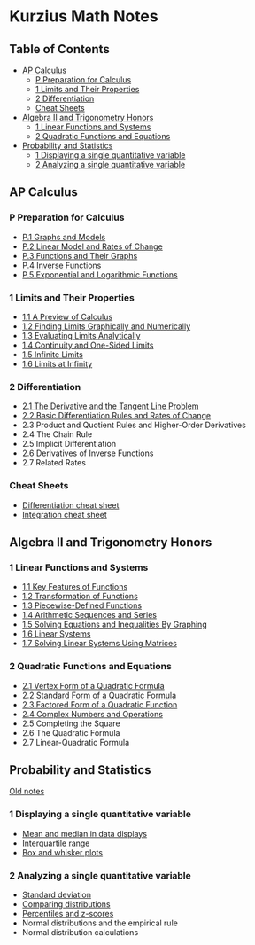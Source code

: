 # Kurzius Math Notes

## Table of Contents<!-- omit from toc -->

- [AP Calculus](#ap-calculus)
  - [P Preparation for Calculus](#p-preparation-for-calculus)
  - [1 Limits and Their Properties](#1-limits-and-their-properties)
  - [2 Differentiation](#2-differentiation)
  - [Cheat Sheets](#cheat-sheets)
- [Algebra II and Trigonometry Honors](#algebra-ii-and-trigonometry-honors)
  - [1 Linear Functions and Systems](#1-linear-functions-and-systems)
  - [2 Quadratic Functions and Equations](#2-quadratic-functions-and-equations)
- [Probability and Statistics](#probability-and-statistics)
  - [1 Displaying a single quantitative variable](#1-displaying-a-single-quantitative-variable)
  - [2 Analyzing a single quantitative variable](#2-analyzing-a-single-quantitative-variable)

## AP Calculus

### P Preparation for Calculus

- [P.1 Graphs and Models](./calc-for-ap-larson/0-preperation-for-calculus/0.1-graphs-and-models.md)
- [P.2 Linear Model and Rates of Change](./calc-for-ap-larson/0-preperation-for-calculus/0.2-linear-models-and-rates-of-change.md)
- [P.3 Functions and Their Graphs](./calc-for-ap-larson/0-preperation-for-calculus/0.3-functions-and-their-graphs.md)
- [P.4 Inverse Functions](/calc-for-ap-larson/0-preperation-for-calculus/0.4-inverse-functions.md)
- [P.5 Exponential and Logarithmic Functions](./calc-for-ap-larson/0-preperation-for-calculus/0.5-exponential-and-logarithmic-functions.md)

### 1 Limits and Their Properties

- [1.1 A Preview of Calculus](/calc-for-ap-larson/1-limits-and-their-properties/1.1-a-preview-of-calculus.md)
- [1.2 Finding Limits Graphically and Numerically](/calc-for-ap-larson/1-limits-and-their-properties/1.2-finding-limits-graphically-and-numerically.md)
- [1.3 Evaluating Limits Analytically](/calc-for-ap-larson/1-limits-and-their-properties/1.3-evaluating-limit-analytically.md)
- [1.4 Continuity and One-Sided Limits](./calc-for-ap-larson/1-limits-and-their-properties/1.4-continuity-and-one-sided-limits.md)
- [1.5 Infinite Limits](./calc-for-ap-larson/1-limits-and-their-properties/1.5-infinite-limits.md)
- [1.6 Limits at Infinity](./calc-for-ap-larson/1-limits-and-their-properties/1.6-limits-at-infinity.md)

### 2 Differentiation

- [2.1 The Derivative and the Tangent Line Problem](./calc-for-ap-larson/2-differentiation/2.1-the-derivative-and-the-tangent-line-problem.md)
- [2.2 Basic Differentiation Rules and Rates of Change](./calc-for-ap-larson/2-differentiation/2.2-basic-differentiation-rules-and-rates-of-change.md)
- 2.3 Product and Quotient Rules and Higher-Order Derivatives
- 2.4 The Chain Rule
- 2.5 Implicit Differentiation
- 2.6 Derivatives of Inverse Functions
- 2.7 Related Rates

### Cheat Sheets

- [Differentiation cheat sheet](./pdfs/differentiation-cheat-sheet.pdf)
- [Integration cheat sheet](./pdfs/integration-cheat-sheet.pdf)

## Algebra II and Trigonometry Honors

### 1 Linear Functions and Systems

- [1.1 Key Features of Functions](./envision-algebra-2/1-linear-functions-and-systems/1.1-key-features-of-functions.md)
- [1.2 Transformation of Functions](./envision-algebra-2/1-linear-functions-and-systems/1.2-transformation-of-functions.md)
- [1.3 Piecewise-Defined Functions](./envision-algebra-2/1-linear-functions-and-systems/1.3-piecewise-functions.md)
- [1.4 Arithmetic Sequences and Series](./envision-algebra-2/1-linear-functions-and-systems/1.4-arithmetic-sequences-and-series.md)
- [1.5 Solving Equations and Inequalities By Graphing](/envision-algebra-2/1-linear-functions-and-systems/1.5-solving-equations-and-inequalities-by-graphing.md)
- [1.6 Linear Systems](/envision-algebra-2/1-linear-functions-and-systems/1.6-linear-systems.md)
- [1.7 Solving Linear Systems Using Matrices](./envision-algebra-2/1-linear-functions-and-systems/1.7-solving-linear-systems-using-matrices.md)

### 2 Quadratic Functions and Equations

- [2.1 Vertex Form of a Quadratic Formula](./envision-algebra-2/2-quadratic-functions-and-equations/2.1-vertex-form-of-a-quadratic-formula.md)
- [2.2 Standard Form of a Quadratic Formula](./envision-algebra-2/2-quadratic-functions-and-equations/2.2-standard-form-of-a-quadratic-formula.md)
- [2.3 Factored Form of a Quadratic Function](./envision-algebra-2/2-quadratic-functions-and-equations/2.3-factored-form-of-a-quadratic-function.md)
- [2.4 Complex Numbers and Operations](./envision-algebra-2/2-quadratic-functions-and-equations/2.4-complex-numbers-and-operations.md)
- 2.5 Completing the Square
- 2.6 The Quadratic Formula
- 2.7 Linear-Quadratic Formula

## Probability and Statistics

[Old notes](./archives.md)

### 1 Displaying a single quantitative variable

- [Mean and median in data displays](./khan-academy-hs-statistics/1-displaying-a-single-quantitative-variable/1.2.1-mean-and-median-in-data-displays.md)
- [Interquartile range](./khan-academy-hs-statistics/1-displaying-a-single-quantitative-variable/1.2.2-interquartile-range.md)
- [Box and whisker plots](./khan-academy-hs-statistics/1-displaying-a-single-quantitative-variable/1.3-box-and-whisker-plots.md)

### 2 Analyzing a single quantitative variable

- [Standard deviation](./khan-academy-hs-statistics/2-analyzing-a-single-quantitative-variable/2.1-standard-deviation.md)
- [Comparing distributions](./khan-academy-hs-statistics/2-analyzing-a-single-quantitative-variable/2.2-comparing-distributions.md)
- [Percentiles and z-scores](./khan-academy-hs-statistics/2-analyzing-a-single-quantitative-variable/2.3-percentiles-and-z-scores.md)
- Normal distributions and the empirical rule
- Normal distribution calculations
